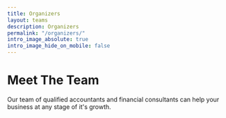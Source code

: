 ```yaml
---
title: Organizers
layout: teams
description: Organizers
permalink: "/organizers/"
intro_image_absolute: true
intro_image_hide_on_mobile: false
---
```


# Meet The Team

Our team of qualified accountants and financial consultants can help your business at any stage of it's growth.
